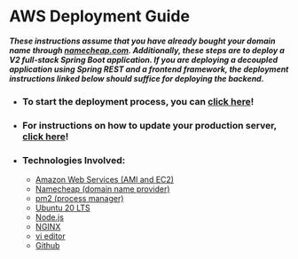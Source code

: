 # AWS Deployment Guide

***These instructions assume that you have already bought your domain name through [namecheap.com](https://namecheap.com). Additionally, these steps are to deploy a V2 full-stack Spring Boot application. If you are deploying a decoupled application using Spring REST and a frontend framework, the deployment instructions linked below should suffice for deploying the backend.***

- ### To start the deployment process, you can [click here](./docs/1.aws-console.md)!

- ### For instructions on how to update your production server, [click here](./update-docs/update-server.md)!

- ### Technologies Involved:
    - [Amazon Web Services (AMI and EC2)](https://aws.amazon.com/pm/ec2/?trk=36c6da98-7b20-48fa-8225-4784bced9843&sc_channel=ps&s_kwcid=AL!4422!3!467723097970!e!!g!!aws%20ec2&ef_id=CjwKCAiAzp6eBhByEiwA_gGq5ErXXuZODblSfA2kK72DqF9ARSJhAeiaz7JQhXt1wsn85vbJwb4PeBoCr7MQAvD_BwE:G:s&s_kwcid=AL!4422!3!467723097970!e!!g!!aws%20ec2)
    - [Namecheap (domain name provider)](https://www.namecheap.com/)
    - [pm2 (process manager)](https://pm2.keymetrics.io/)
    - [Ubuntu 20 LTS](https://www.hostinger.com/tutorials/what-is-ubuntu)
    - [Node.js](https://nodejs.org/en/about/)
    - [NGINX](https://www.nginx.com/resources/glossary/nginx/)
    - [vi editor](https://en.wikipedia.org/wiki/Vi)
    - [Github](https://github.com/)